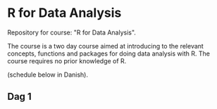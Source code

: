 # R for Data Analysis

Repository for course: "R for Data Analysis".

The course is a two day course aimed at introducing to the relevant concepts, functions and packages for doing data analysis with R. The course requires no prior knowledge of R.

(schedule below in Danish).



## Dag 1

